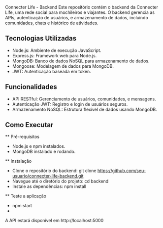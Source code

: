Connecter Life - Backend
Este repositório contém o backend da Connecter Life, uma rede social para mochileiros e viajantes. O backend gerencia as APIs, autenticação de usuários, e armazenamento de dados, incluindo comunidades, chats e histórico de atividades.

## Tecnologias Utilizadas
  - Node.js: Ambiente de execução JavaScript.
  - Express.js: Framework web para Node.js.
  - MongoDB: Banco de dados NoSQL para armazenamento de dados.
  - Mongoose: Modelagem de dados para MongoDB.
  - JWT: Autenticação baseada em token.

## Funcionalidades
  -  API RESTful: Gerenciamento de usuários, comunidades, e mensagens.
  -  Autenticação JWT: Registro e login de usuários seguros.
  -  Armazenamento NoSQL: Estrutura flexível de dados usando MongoDB.
    
## Como Executar

** Pré-requisitos
- Node.js e npm instalados.
- MongoDB instalado e rodando.

** Instalação
- Clone o repositório do backend: git clone https://github.com/seu-usuario/connecter-life-backend.git
- Navegue até o diretório do projeto: cd backend
- Instale as dependências: npm install

** Teste a aplicação
  - npm start
  - 
A API estará disponível em http://localhost:5000
